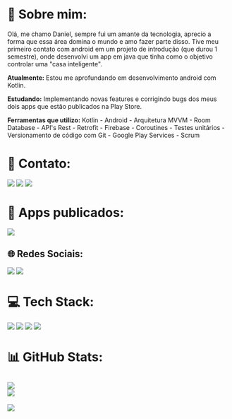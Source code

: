 # 💫 Sobre mim:

Olá, me chamo Daniel, sempre fui um amante da tecnologia, aprecio a forma que essa área domina o mundo e amo fazer parte disso. Tive meu primeiro contato com android em um projeto de introdução (que durou 1 semestre), onde desenvolvi um app em java que tinha como o objetivo controlar uma "casa inteligente". 

**Atualmente:** Estou me aprofundando em desenvolvimento android com Kotlin.

**Estudando:** Implementando novas features e corrigindo bugs dos meus dois apps que estão publicados na Play Store.

**Ferramentas que utilizo:** Kotlin - Android - Arquitetura MVVM - Room Database - API's Rest - Retrofit - Firebase - Coroutines - Testes unitários - Versionamento de código com Git - Google Play Services - Scrum

# 📧 Contato:

<a href="mailto:danielhungria14@gmail.com"><img src="https://img.shields.io/badge/Gmail-D14836?style=for-the-badge&logo=gmail&logoColor=white"/><a/>
<a href="https://www.linkedin.com/in/danielhungria1/"><img src="https://img.shields.io/badge/LinkedIn-0077B5?style=for-the-badge&logo=linkedin&logoColor=white"/><a/>
<a href="https://wa.me/+5571992755921"><img src="https://img.shields.io/badge/WhatsApp-25D366?style=for-the-badge&logo=whatsapp&logoColor=white"/><a/>

# 📱 Apps publicados:
<a href="https://play.google.com/store/apps/developer?id=DHungriaDeveloper"><img src="https://img.shields.io/badge/Google_Play-414141?style=for-the-badge&logo=google-play&logoColor=white"/><a/>

## 🌐 Redes Sociais:
<a href="https://www.instagram.com/danhungria1/"><img src="https://img.shields.io/badge/Instagram-E4405F?style=for-the-badge&logo=instagram&logoColor=white"/><a/>
<a href="https://twitter.com/danhungria1"><img src="https://img.shields.io/badge/Twitter-1DA1F2?style=for-the-badge&logo=twitter&logoColor=white"/><a/>

# 💻 Tech Stack:

<img src="https://img.shields.io/badge/Android-3DDC84?style=for-the-badge&logo=android&logoColor=white"/> <img src="https://img.shields.io/badge/Kotlin-0095D5?&style=for-the-badge&logo=kotlin&logoColor=white"/>
<img src="https://img.shields.io/badge/Android_Studio-3DDC84?style=for-the-badge&logo=android-studio&logoColor=white"/>
<img src="https://img.shields.io/badge/GitHub-100000?style=for-the-badge&logo=github&logoColor=white"/>

# 📊 GitHub Stats:
![](https://github-readme-stats.vercel.app/api?username=danielhungria&theme=default&hide_border=false&include_all_commits=true&count_private=true)<br/>
![](https://github-readme-stats.vercel.app/api/top-langs/?username=danielhungria&theme=default&hide_border=false&include_all_commits=true&count_private=true&layout=compact)
---
<!-- [![](https://visitcount.itsvg.in/api?id=danielhungria&icon=0&color=0)](https://visitcount.itsvg.in) -->
[![](https://visitcount.itsvg.in/api?id=danielhungria&label=Profile%20Views&icon=3&pretty=false)](https://visitcount.itsvg.in)
